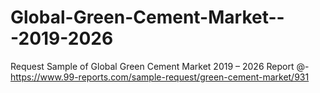 # Global-Green-Cement-Market---2019-2026
Request Sample of Global Green Cement Market 2019 – 2026 Report @-https://www.99-reports.com/sample-request/green-cement-market/931
